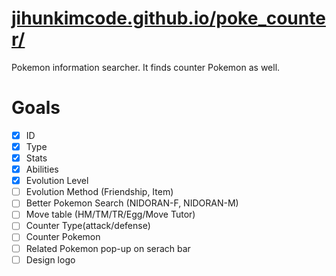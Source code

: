 # [jihunkimcode.github.io/poke_counter/](https://jihunkimcode.github.io/poke_counter/)
Pokemon information searcher. It finds counter Pokemon as well.

# Goals
- [x] ID
- [x] Type
- [x] Stats
- [x] Abilities
- [x] Evolution Level
- [ ] Evolution Method (Friendship, Item)
- [ ] Better Pokemon Search (NIDORAN-F, NIDORAN-M)
- [ ] Move table (HM/TM/TR/Egg/Move Tutor)
- [ ] Counter Type(attack/defense)
- [ ] Counter Pokemon
- [ ] Related Pokemon pop-up on serach bar
- [ ] Design logo
